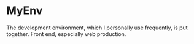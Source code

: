 # MyEnv
The development environment, which I personally use frequently, is put together. Front end, especially web production.
